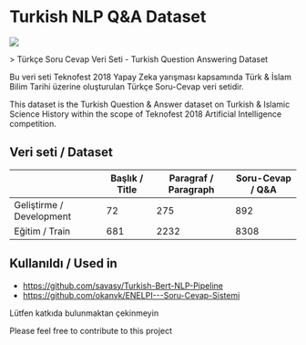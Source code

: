 # Turkish NLP Q&A Dataset

<p>
<a href="https://console.tiyaro.ai/explore/savasy-bert-base-turkish-squad"> <img src="https://tiyaro-public-docs.s3.us-west-2.amazonaws.com/assets/try_on_tiyaro_badge.svg"></a>
</p>
> Türkçe Soru Cevap Veri Seti - Turkish Question Answering Dataset

Bu veri seti Teknofest 2018 Yapay Zeka yarışması kapsamında Türk & İslam Bilim Tarihi üzerine oluşturulan Türkçe Soru-Cevap veri setidir.

This dataset is the Turkish Question & Answer dataset on Turkish & Islamic Science History within the scope of Teknofest 2018 Artificial Intelligence competition.

## Veri seti / Dataset
|                          | Başlık / Title | Paragraf / Paragraph | Soru-Cevap / Q&A |
|--------------------------|----------------|----------------------|------------------|
| Geliştirme / Development | 72             | 275                  | 892              |
| Eğitim / Train           | 681            | 2232                 | 8308             |

## Kullanıldı / Used in
- https://github.com/savasy/Turkish-Bert-NLP-Pipeline
- https://github.com/okanvk/ENELPI---Soru-Cevap-Sistemi

Lütfen katkıda bulunmaktan çekinmeyin

Please feel free to contribute to this project
